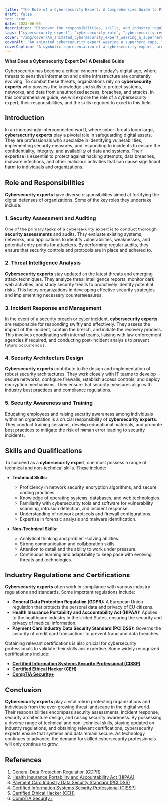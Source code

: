 ```yaml
---
title: "The Role of a Cybersecurity Expert: A Comprehensive Guide to Protecting Digital Assets"
draft: false
toc: true
date: 2023-06-05
description: "Discover the responsibilities, skills, and industry regulations that define the role of a cybersecurity expert in safeguarding digital assets and combating cyber threats."
tags: ["cybersecurity expert", "cybersecurity role", "cybersecurity responsibilities", "cybersecurity skills", "threat intelligence", "incident response", "security awareness", "network security", "encryption algorithms", "secure coding", "industry regulations", "GDPR", "HIPAA", "PCI DSS", "certifications", "CISSP", "CEH", "CompTIA Security+", "protecting digital assets", "cyber threats", "data security", "network protection", "vulnerability assessment", "security audits", "malware detection", "data breach prevention", "cybersecurity career", "cybersecurity training", "cybersecurity certifications", "information security", "cyber defense"]
cover: "/img/cover/An_animated_cybersecurity_expert_wearing_a_superhero_cape.png"
coverAlt: "An animated cybersecurity expert wearing a superhero cape, standing confidently with a shield in one hand and a lock symbol in the other, protecting digital assets."
coverCaption: "A symbolic representation of a cybersecurity expert, armed with knowledge and tools, defending digital assets from cyber threats."
---
```


**What Does a Cybersecurity Expert Do? A Detailed Guide**

Cybersecurity has become a critical concern in today's digital age, where threats to sensitive information and online infrastructure are constantly evolving. To combat these threats, organizations rely on **cybersecurity experts** who possess the knowledge and skills to protect systems, networks, and data from unauthorized access, breaches, and attacks. In this comprehensive guide, we will explore the role of a cybersecurity expert, their responsibilities, and the skills required to excel in this field.

## Introduction

In an increasingly interconnected world, where cyber threats loom large, **cybersecurity experts** play a pivotal role in safeguarding digital assets. They are professionals who specialize in identifying vulnerabilities, implementing security measures, and responding to incidents to ensure the confidentiality, integrity, and availability of data and systems. Their expertise is essential to protect against hacking attempts, data breaches, malware infections, and other malicious activities that can cause significant harm to individuals and organizations.

## Role and Responsibilities

**Cybersecurity experts** have diverse responsibilities aimed at fortifying the digital defenses of organizations. Some of the key roles they undertake include:

### 1. Security Assessment and Auditing

One of the primary tasks of a cybersecurity expert is to conduct thorough **security assessments** and audits. They evaluate existing systems, networks, and applications to identify vulnerabilities, weaknesses, and potential entry points for attackers. By performing regular audits, they ensure that security controls and protocols are in place and adhered to.

### 2. Threat Intelligence Analysis

**Cybersecurity experts** stay updated on the latest threats and emerging attack techniques. They analyze threat intelligence reports, monitor dark web activities, and study security trends to proactively identify potential risks. This helps organizations in developing effective security strategies and implementing necessary countermeasures.

### 3. Incident Response and Management

In the event of a security breach or cyber incident, **cybersecurity experts** are responsible for responding swiftly and effectively. They assess the impact of the incident, contain the breach, and initiate the recovery process. This involves coordinating with internal teams, liaising with law enforcement agencies if required, and conducting post-incident analysis to prevent future occurrences.

### 4. Security Architecture Design

**Cybersecurity experts** contribute to the design and implementation of robust security architectures. They work closely with IT teams to develop secure networks, configure firewalls, establish access controls, and deploy encryption mechanisms. They ensure that security measures align with industry best practices and compliance regulations.

### 5. Security Awareness and Training

Educating employees and raising security awareness among individuals within an organization is a crucial responsibility of **cybersecurity experts**. They conduct training sessions, develop educational materials, and promote best practices to mitigate the risk of human error leading to security incidents.

## Skills and Qualifications

To succeed as a **cybersecurity expert**, one must possess a range of technical and non-technical skills. These include:

- **Technical Skills:**
  - Proficiency in network security, encryption algorithms, and secure coding practices.
  - Knowledge of operating systems, databases, and web technologies.
  - Familiarity with cybersecurity tools and software for vulnerability scanning, intrusion detection, and incident response.
  - Understanding of network protocols and firewall configurations.
  - Expertise in forensic analysis and malware identification.
  
- **Non-Technical Skills:**
  - Analytical thinking and problem-solving abilities.
  - Strong communication and collaboration skills.
  - Attention to detail and the ability to work under pressure.
  - Continuous learning and adaptability to keep pace with evolving threats and technologies.

## Industry Regulations and Certifications

**Cybersecurity experts** often work in compliance with various industry regulations and standards. Some important regulations include:

- **General Data Protection Regulation (GDPR):** A European Union regulation that protects the personal data and privacy of EU citizens.
- **Health Insurance Portability and Accountability Act (HIPAA):** Applies to the healthcare industry in the United States, ensuring the security and privacy of medical information.
- **Payment Card Industry Data Security Standard (PCI DSS):** Governs the security of credit card transactions to prevent fraud and data breaches.

Obtaining relevant certifications is also crucial for cybersecurity professionals to validate their skills and expertise. Some widely recognized certifications include:

- [**Certified Information Systems Security Professional (CISSP)**](https://simeononsecurity.ch/articles/a-guide-to-earning-the-isc2-cissp-certification/)
- [**Certified Ethical Hacker (CEH)**](https://simeononsecurity.ch/articles/preparing-for-the-ceh-certified-ethical-hacker-certification-exam/)
- [**CompTIA Security+**](https://simeononsecurity.ch/articles/comptias-security-plus-sy0-601-what-do-you-need-to-know/)

## Conclusion

**Cybersecurity experts** play a vital role in protecting organizations and individuals from the ever-growing threat landscape in the digital world. Their responsibilities encompass security assessments, incident response, security architecture design, and raising security awareness. By possessing a diverse range of technical and non-technical skills, staying updated on industry regulations, and obtaining relevant certifications, cybersecurity experts ensure that systems and data remain secure. As technology continues to advance, the demand for skilled cybersecurity professionals will only continue to grow.

## References

1. [General Data Protection Regulation (GDPR)](https://gdpr.eu/)
2. [Health Insurance Portability and Accountability Act (HIPAA)](https://www.hhs.gov/hipaa/index.html)
3. [Payment Card Industry Data Security Standard (PCI DSS)](https://www.pcisecuritystandards.org/)
4. [Certified Information Systems Security Professional (CISSP)](https://www.isc2.org/Certifications/CISSP)
5. [Certified Ethical Hacker (CEH)](https://www.eccouncil.org/programs/certified-ethical-hacker-ceh/)
6. [CompTIA Security+](https://www.comptia.org/certifications/security)
